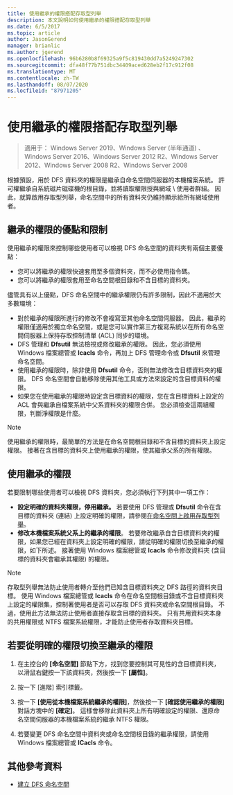 ```yaml
---
title: 使用繼承的權限搭配存取型列舉
description: 本文說明如何使用繼承的權限搭配存取型列舉
ms.date: 6/5/2017
ms.topic: article
author: JasonGerend
manager: brianlic
ms.author: jgerend
ms.openlocfilehash: 96b6280b8f69325a9f5c819430dd7a5249247302
ms.sourcegitcommit: dfa48f77b751dbc34409aced628eb2f17c912f08
ms.translationtype: MT
ms.contentlocale: zh-TW
ms.lasthandoff: 08/07/2020
ms.locfileid: "87971205"
---
```

# <a name="using-inherited-permissions-with-access-based-enumeration"></a>使用繼承的權限搭配存取型列舉

> 適用于： Windows Server 2019、Windows Server (半年通道) 、Windows Server 2016、Windows Server 2012 R2、Windows Server 2012、Windows Server 2008 R2、Windows Server 2008

根據預設，用於 DFS 資料夾的權限是繼承自命名空間伺服器的本機檔案系統。 許可權繼承自系統磁片磁碟機的根目錄，並將讀取權限授與網域 \\ 使用者群組。 因此，就算啟用存取型列舉，命名空間中的所有資料夾仍維持顯示給所有網域使用者。

## <a name="advantages-and-limitations-of-inherited-permissions"></a>繼承的權限的優點和限制

使用繼承的權限來控制哪些使用者可以檢視 DFS 命名空間的資料夾有兩個主要優點：

-   您可以將繼承的權限快速套用至多個資料夾，而不必使用指令碼。
-   您可以將繼承的權限套用至命名空間根目錄和不含目標的資料夾。

儘管具有以上優點，DFS 命名空間中的繼承權限仍有許多限制，因此不適用於大多數環境：

-   對於繼承的權限所進行的修改不會複寫至其他命名空間伺服器。 因此，繼承的權限僅適用於獨立命名空間，或是您可以實作第三方複寫系統以在所有命名空間伺服器上保持存取控制清單 (ACL) 同步的環境。
-   DFS 管理和 **Dfsutil** 無法檢視或修改繼承的權限。 因此，您必須使用 Windows 檔案總管或 **Icacls** 命令，再加上 DFS 管理命令或 **Dfsutil** 來管理命名空間。
-   使用繼承的權限時，除非使用 **Dfsutil** 命令，否則無法修改含目標資料夾的權限。 DFS 命名空間會自動移除使用其他工具或方法來設定的含目標資料的權限。
-   如果您在使用繼承的權限時設定含目標資料的權限，您在含目標資料上設定的 ACL 會與繼承自檔案系統中父系資料夾的權限合併。 您必須檢查這兩組權限，判斷淨權限是什麼。

> [!NOTE]
> 使用繼承的權限時，最簡單的方法是在命名空間根目錄和不含目標的資料夾上設定權限。 接著在含目標的資料夾上使用繼承的權限，使其繼承父系的所有權限。

## <a name="using-inherited-permissions"></a>使用繼承的權限

若要限制哪些使用者可以檢視 DFS 資料夾，您必須執行下列其中一項工作：

-   **設定明確的資料夾權限，停用繼承。** 若要使用 DFS 管理或 **Dfsutil** 命令在含目標的資料夾 (連結) 上設定明確的權限，請參閱[在命名空間上啟用存取型列舉](enable-access-based-enumeration-on-a-namespace.md)。
-   **修改本機檔案系統父系上的繼承的權限**。 若要修改繼承自含目標資料夾的權限，如果您已經在資料夾上設定明確的權限，請從明確的權限切換至繼承的權限，如下所述。 接著使用 Windows 檔案總管或 **Icacls** 命令修改資料夾 (含目標的資料夾會繼承其權限) 的權限。

> [!NOTE]
> 存取型列舉無法防止使用者轉介至他們已知含目標資料夾之 DFS 路徑的資料夾目標。 使用 Windows 檔案總管或 **Icacls** 命令在命名空間根目錄或不含目標資料夾上設定的權限集，控制著使用者是否可以存取 DFS 資料夾或命名空間根目錄。 不過，使用此方法無法防止使用者直接存取含目標的資料夾。 只有共用資料夾本身的共用權限或 NTFS 檔案系統權限，才能防止使用者存取資料夾目標。

## <a name="to-switch-from-explicit-permissions-to-inherited-permissions"></a>若要從明確的權限切換至繼承的權限

1.  在主控台的 **\[命名空間\]** 節點下方，找到您要控制其可見性的含目標資料夾，以滑鼠右鍵按一下該資料夾，然後按一下 **\[屬性\]**。

2.  按一下 [進階] 索引標籤。

3.  按一下 **\[使用從本機檔案系統繼承的權限\]**，然後按一下 **\[確認使用繼承的權限\]** 對話方塊中的 **\[確定\]**。 這樣會移除此資料夾上所有明確設定的權限、還原命名空間伺服器的本機檔案系統的繼承 NTFS 權限。

4.  若要變更 DFS 命名空間中資料夾或命名空間根目錄的繼承權限，請使用 Windows 檔案總管或 **ICacls** 命令。

## <a name="additional-references"></a>其他參考資料

-   [建立 DFS 命名空間](create-a-dfs-namespace.md)